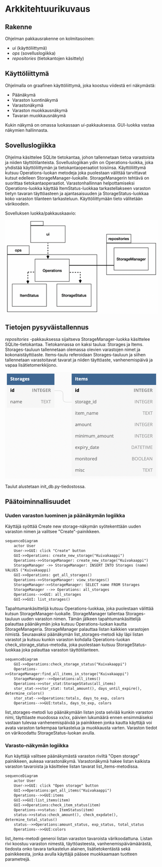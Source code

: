 # Arkkitehtuurikuvaus

## Rakenne

Ohjelman pakkausrakenne on kolmitasoinen: 

- *ui* (käyttöliittymä)
- *ops* (sovelluslogiikka)
- *repositories* (tietokantojen käsittely)

## Käyttöliittymä

Ohjelmalla on graafinen käyttöliittymä, joka koostuu viidestä eri näkymästä:

- Päänäkymä
- Varaston luontinäkymä
- Varastonäkymä
- Varaston muokkausnäkymä
- Tavaran muokkausnäkymä

Kukin näkymä on omassa luokassaan *ui*-pakkauksessa. GUI-luokka vastaa näkymien hallinnasta.

## Sovelluslogiikka

Ohjelma käsittelee SQLite tietokantaa, johon tallennetaan tietoa varastoista ja niiden täyttötilanteista. Sovelluslogiikan ydin on Operations-luokka, joka yhdistää käyttöliittymän ja tietokantaoperaatiot toisiinsa. Käyttöliittymä kutsuu Operations-luokan metodeja joka puolestaan välittää tarvittavat kutsut edelleen StorageManager-luokalle. StorageManagerin tehtävä on suorittaa tietokantaoperaatiot. Varastonhallinnan helpottamiseksi Operations-luokka käyttää ItemStatus-luokkaa tarkastellakseen varaston tietyn tavaran täyttöasteen ja ajantasaisuuden ja StorageStatus-luokkaa koko varaston tilanteen tarkasteluun. Käyttöliittymään tieto välitetään värikoodein.

Sovelluksen luokka/pakkauskaavio:

![pakkauskaavio](./kuvat/pakkauskaavio.png)
  
## Tietojen pysyväistallennus

*repositories* -pakkauksessa sijaitseva StorageManager-luokka käsittelee SQLite-tietokantaa. Tietokannassa on kaksi taulua: Storages ja Items. Storages-tauluun tallennetaan olemassa olevien varastojen nimet ja kokonaistäyttöaste. Items-taulu referoidaan Storages-tauluun ja siihen tallennetaan varastoitavat tavarat ja niiden täyttöaste, vanhenemispäivä ja vapaa lisätietomerkkijono.

![dbdiagram](./kuvat/dbdiagram.png)

Taulut alustetaan init_db.py-tiedostossa.

## Päätoiminnallisuudet

### Uuden varaston luominen ja päänäkymän logiikka

Käyttäjä syöttää Create new storage-näkymän syötekenttään uuden varaston nimen ja valitsee "Create"-painikkeen.

```mermaid
sequenceDiagram
    actor User
    User->>GUI: click "Create" button
    GUI->>Operations: create_new_storage("Kuivakaappi")
    Operations->>StorageManager: create_new_storage("Kuivakaappi")
    StorageManager ->> StorageManager: INSERT INTO Storages (name) VALUES ("Kuivakaappi)
    GUI->>Operations: get_all_storages()
    Operations->>StorageManager: view_storages()
    StorageManager->>StorageManager: SELECT name FROM Storages
    StorageManager -->> Operations: all_storages
    Operations-->>GUI: all_storages
    GUI->>GUI: list_storages()
```

Tapahtumankäsittelijä kutsuu Operations-luokkaa, joka puolestaan välittää kutsun StorageManager-luokalle. StorageManager tallentaa Storages-tauluun uuden varaston nimen. Tämän jälkeen tapahtumankäsittelijä palauttaa päänäkymän joka kutsuu Operations-luokan kautta StorageManageria. StorageManager palauttaa listan kaikkien varastojen nimistä. Seuraavaksi päänäkymän list_storages-metodi käy läpi listan varastot ja kutsuu kunkin varaston kohdalla Operations-luokan check_storage_status-metodia, joka puolestaan kutsuu StorageStatus-luokkaa joka palauttaa varaston täyttötilanteen.

```mermaid
sequenceDiagram
    GUI->>Operations:check_storage_status("Kuivakaappi")
    Operations->>StorageManager:find_all_items_in_storage("Kuivakaappi")
    StorageManager-->>Operations:all_items()
    Operations->>stor_stat:StorageStatus(all_items)
    stor_stat->>stor_stat: total_amount(), days_until_expire(), determine_colors()
    stor_stat-->>Operations:totals, days_to_exp, colors
    Operations-->>GUI:totals, days_to_exp, colors
```

list_storages-metodi luo päänäkymään listan josta selviää kunkin varaston nimi, täyttöaste muodossa xx/xx, päivien lukumäärä ennen ensimmäiseksi vastaan tulevaa vanhenemispäivää ja painikkeen jonka kautta käyttäjä voi avata varaston tarkempaa tarkastelua ja muokkausta varten. Varaston tiedot on värikoodattu StorageStatus-luokan avulla.

### Varasto-näkymän logiikka

Kun käyttäjä valitsee päänäkymästä varaston riviltä "Open storage" painikkeen, aukeaa varastonäkymä. Varastonäkymä hakee listan kaikista varaston tavaroista ja käsittelee listan tavarat list_items-metodissa.

```mermaid
sequenceDiagram
    actor User
    User->>GUI: click "Open storage" button
    GUI->>Operations:get_all_items("Kuivakaappi")
    Operations-->>GUI:items
    GUI->>GUI:list_items(item)
    GUI->>Operations:check_item_status(item)
    Operations->>status: ItemStatus(item)
    status->>status:check_amount(), check_expdate(), determine_total_status()
    status-->>Operations:amount_status, exp_status, total_status
    Operations-->>GUI:colors
```

list_items-metodi generoi listan varaston tavaroista värikoodattuna. Listan rivi koostuu varaston nimestä, täyttöasteesta, vanhenemispäivämäärästä, tiedosta onko tavara tarkastelun alainen, lisätietokentästä sekä painikkeesta, jonka avulla käyttäjä pääsee muokkaamaan tuotteen parametrejä.